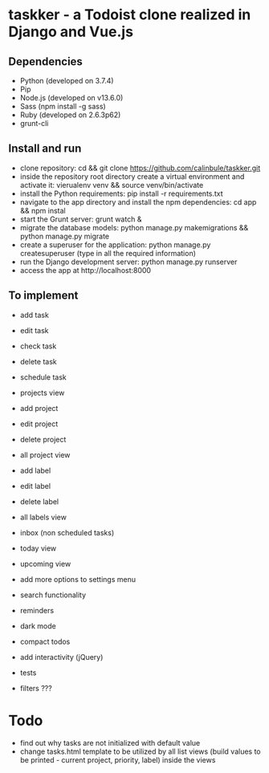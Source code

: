 # taskker - a Todoist clone realized in Django and Vue.js

## Dependencies
- Python (developed on 3.7.4)
- Pip 
- Node.js (developed on v13.6.0)
- Sass (npm install -g sass)
- Ruby (developed on 2.6.3p62)
- grunt-cli 


## Install and run
- clone repository: cd <your project directory> && git clone https://github.com/calinbule/taskker.git
- inside the repository root directory create a virtual environment and activate it: vierualenv venv && source venv/bin/activate
- install the Python requirements: pip install -r requirements.txt
- navigate to the app directory and install the npm dependencies: cd app && npm instal
- start the Grunt server: grunt watch &
- migrate the database models: python manage.py makemigrations && python manage.py migrate
- create a superuser for the application: python manage.py createsuperuser (type in all the required information)
- run the Django development server: python manage.py runserver
- access the app at http://localhost:8000
  
## To implement
- add task
- edit task
- check task
- delete task
- schedule task
- projects view
- add project
- edit project
- delete project
- all project view
- add label
- edit label
- delete label
- all labels view

- inbox (non scheduled tasks)
- today view
- upcoming view

- add more options to settings menu
- search functionality
- reminders
- dark mode
- compact todos
- add interactivity (jQuery)
- tests

- filters ???

# Todo
- find out why tasks are not initialized with default value
- change tasks.html template to be utilized by all list views (build values to be printed - current project, priority, label) inside the views
